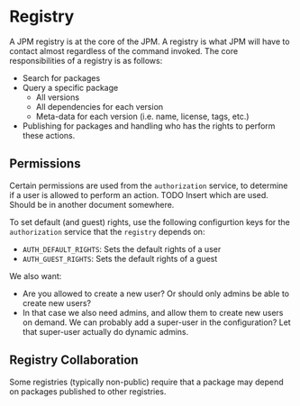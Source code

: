 # Registry

A JPM registry is at the core of the JPM. A registry is what JPM will have to
contact almost regardless of the command invoked. The core responsibilities of
a registry is as follows:

  - Search for packages
  - Query a specific package
    + All versions
    + All dependencies for each version
    + Meta-data for each version (i.e. name, license, tags, etc.)
  - Publishing for packages and handling who has the rights to perform these
    actions.

## Permissions

Certain permissions are used from the `authorization` service, to determine if
a user is allowed to perform an action. TODO Insert which are used. Should be
in another document somewhere.

To set default (and guest) rights, use the following configurtion keys for the
`authorization` service that the `registry` depends on:

  - `AUTH_DEFAULT_RIGHTS`: Sets the default rights of a user
  - `AUTH_GUEST_RIGHTS`: Sets the default rights of a guest

We also want:

  - Are you allowed to create a new user? Or should only admins be able to
    create new users?
  - In that case we also need admins, and allow them to create new users on
    demand. We can probably add a super-user in the configuration? Let that
    super-user actually do dynamic admins.

## Registry Collaboration

Some registries (typically non-public) require that a package may depend on
packages published to other registries.
